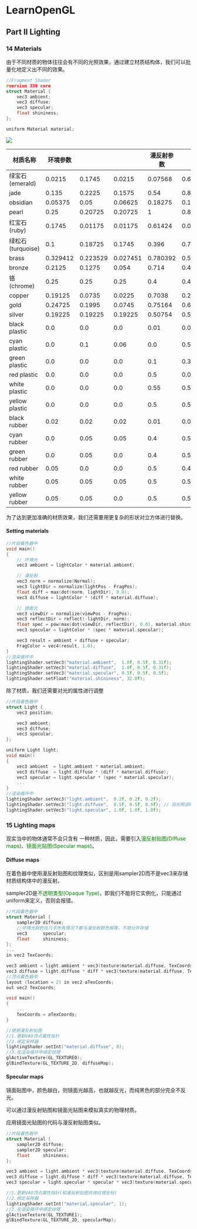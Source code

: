 # LearnOpenGL

## Part II	Lighting

### 14	Materials

由于不同材质的物体往往会有不同的光照效果，通过建立材质结构体，我们可以批量化地定义出不同的效果。

```c++
//Fragment Shader
#version 330 core
struct Material {
    vec3 ambient;
    vec3 diffuse;
    vec3 specular;
    float shininess;
}; 

uniform Material material;
```

![](https://github.com/Kevincyc99/Images-Store/raw/main/LearnOpenGL/Notes/14_Materials.png)



| 材质名称          | 环境参数 |          |          | 漫反射参数 |            |            | 镜面强度   |            |            | 反光度     |
| ----------------- | -------- | -------- | -------- | ---------- | ---------- | ---------- | ---------- | ---------- | ---------- | ---------- |
| 绿宝石(emerald)   | 0.0215   | 0.1745   | 0.0215   | 0.07568    | 0.61424    | 0.07568    | 0.633      | 0.727811   | 0.633      | 0.6        |
| jade              | 0.135    | 0.2225   | 0.1575   | 0.54       | 0.89       | 0.63       | 0.316228   | 0.316228   | 0.316228   | 0.1        |
| obsidian          | 0.05375  | 0.05     | 0.06625  | 0.18275    | 0.17       | 0.22525    | 0.332741   | 0.328634   | 0.346435   | 0.3        |
| pearl             | 0.25     | 0.20725  | 0.20725  | 1          | 0.829      | 0.829      | 0.296648   | 0.296648   | 0.296648   | 0.088      |
| 红宝石(ruby)      | 0.1745   | 0.01175  | 0.01175  | 0.61424    | 0.04136    | 0.04136    | 0.727811   | 0.626959   | 0.626959   | 0.6        |
| 绿松石(turquoise) | 0.1      | 0.18725  | 0.1745   | 0.396      | 0.74151    | 0.69102    | 0.297254   | 0.30829    | 0.306678   | 0.1        |
| brass             | 0.329412 | 0.223529 | 0.027451 | 0.780392   | 0.568627   | 0.113725   | 0.992157   | 0.941176   | 0.807843   | 0.21794872 |
| bronze            | 0.2125   | 0.1275   | 0.054    | 0.714      | 0.4284     | 0.18144    | 0.393548   | 0.271906   | 0.166721   | 0.2        |
| 铬(chrome)        | 0.25     | 0.25     | 0.25     | 0.4        | 0.4        | 0.4        | 0.774597   | 0.774597   | 0.774597   | 0.6        |
| copper            | 0.19125  | 0.0735   | 0.0225   | 0.7038     | 0.27048    | 0.0828     | 0.256777   | 0.137622   | 0.086014   | 0.1        |
| gold              | 0.24725  | 0.1995   | 0.0745   | 0.75164    | 0.60648    | 0.22648    | 0.628281   | 0.555802   | 0.366065   | 0.4        |
| silver            | 0.19225  | 0.19225  | 0.19225  | 0.50754    | 0.50754    | 0.50754    | 0.508273   | 0.508273   | 0.508273   | 0.4        |
| black plastic     | 0.0      | 0.0      | 0.0      | 0.01       | 0.01       | 0.01       | 0.50       | 0.50       | 0.50       | .25        |
| cyan plastic      | 0.0      | 0.1      | 0.06     | 0.0        | 0.50980392 | 0.50980392 | 0.50196078 | 0.50196078 | 0.50196078 | .25        |
| green plastic     | 0.0      | 0.0      | 0.0      | 0.1        | 0.35       | 0.1        | 0.45       | 0.55       | 0.45       | .25        |
| red plastic       | 0.0      | 0.0      | 0.0      | 0.5        | 0.0        | 0.0        | 0.7        | 0.6        | 0.6        | .25        |
| white plastic     | 0.0      | 0.0      | 0.0      | 0.55       | 0.55       | 0.55       | 0.70       | 0.70       | 0.70       | .25        |
| yellow plastic    | 0.0      | 0.0      | 0.0      | 0.5        | 0.5        | 0.0        | 0.60       | 0.60       | 0.50       | .25        |
| black rubber      | 0.02     | 0.02     | 0.02     | 0.01       | 0.01       | 0.01       | 0.4        | 0.4        | 0.4        | .078125    |
| cyan rubber       | 0.0      | 0.05     | 0.05     | 0.4        | 0.5        | 0.5        | 0.04       | 0.7        | 0.7        | .078125    |
| green rubber      | 0.0      | 0.05     | 0.0      | 0.4        | 0.5        | 0.4        | 0.04       | 0.7        | 0.04       | .078125    |
| red rubber        | 0.05     | 0.0      | 0.0      | 0.5        | 0.4        | 0.4        | 0.7        | 0.04       | 0.04       | .078125    |
| white rubber      | 0.05     | 0.05     | 0.05     | 0.5        | 0.5        | 0.5        | 0.7        | 0.7        | 0.7        | .078125    |
| yellow rubber     | 0.05     | 0.05     | 0.0      | 0.5        | 0.5        | 0.4        | 0.7        | 0.7        | 0.04       | .078125    |

为了达到更加准确的材质效果，我们还需要用更复杂的形状对立方体进行替换。

#### Setting materials

```c++
//片段着色器中
void main()
{    
    // 环境光
    vec3 ambient = lightColor * material.ambient;

    // 漫反射 
    vec3 norm = normalize(Normal);
    vec3 lightDir = normalize(lightPos - FragPos);
    float diff = max(dot(norm, lightDir), 0.0);
    vec3 diffuse = lightColor * (diff * material.diffuse);

    // 镜面光
    vec3 viewDir = normalize(viewPos - FragPos);
    vec3 reflectDir = reflect(-lightDir, norm);  
    float spec = pow(max(dot(viewDir, reflectDir), 0.0), material.shininess);
    vec3 specular = lightColor * (spec * material.specular);  

    vec3 result = ambient + diffuse + specular;
    FragColor = vec4(result, 1.0);
}
//渲染循环中
lightingShader.setVec3("material.ambient",  1.0f, 0.5f, 0.31f);
lightingShader.setVec3("material.diffuse",  1.0f, 0.5f, 0.31f);
lightingShader.setVec3("material.specular", 0.5f, 0.5f, 0.5f);
lightingShader.setFloat("material.shininess", 32.0f);
```

除了材质，我们还需要对光的属性进行调整

```c++
//片段着色器中
struct Light {
    vec3 position;

    vec3 ambient;
    vec3 diffuse;
    vec3 specular;
};

uniform Light light;
void main()
{
	vec3 ambient  = light.ambient * material.ambient;
	vec3 diffuse  = light.diffuse * (diff * material.diffuse);
	vec3 specular = light.specular * (spec * material.specular);
    ...
}
//渲染循环中
lightingShader.setVec3("light.ambient",  0.2f, 0.2f, 0.2f);
lightingShader.setVec3("light.diffuse",  0.5f, 0.5f, 0.5f); // 将光照调暗了一些以搭配场景
lightingShader.setVec3("light.specular", 1.0f, 1.0f, 1.0f); 
```



### 15	Lighting maps

现实当中的物体通常不会只含有 一种材质，因此，需要引入<font color = 'green'>漫反射贴图(Diffuse maps)</font>、<font color = 'green'>镜面光贴图(Specular maps)</font>。

#### Diffuse maps

在着色器中使用漫反射贴图和纹理类似，区别是用sampler2D而不是vec3来存储材质结构体中的漫反射。

sampler2D是<font color = 'green'>不透明类型(Opaque Type)</font>，即我们不能将它实例化，只能通过uniform来定义，否则会报错。

```c++
//片段着色器中
struct Material {
    sampler2D diffuse;
    //环境光颜色在几乎所有情况下都与漫反射颜色相等，不用分开存储
    vec3      specular;
    float     shininess;
}; 
...
in vec2 TexCoords;

vec3 ambient = light.ambient * vec3(texture(material.diffuse, TexCoords));
vec3 diffuse = light.diffuse * diff * vec3(texture(material.diffuse, TexCoords));
//顶点着色器中
layout (location = 2) in vec2 aTexCoords;
out vec2 TexCoords;

void main()
{
    ...
    TexCoords = aTexCoords;
}
```

```c++
//使用漫反射贴图
//1.更新VAO顶点属性指针
//2.绑定采样器
lightingShader.setInt("material.diffuse", 0);
//3.在渲染循环中绑定纹理
glActiveTexture(GL_TEXTURE0);
glBindTexture(GL_TEXTURE_2D, diffuseMap);
```

#### Specular maps

镜面贴图中，颜色越白，则镜面光越高，也就越反光，而纯黑色的部分完全不反光。

可以通过漫反射贴图和镜面光贴图来模拟真实的物理材质。

应用镜面光贴图的代码与漫反射贴图类似。

```c++
//片段着色器中
struct Material {
    sampler2D diffuse;
    sampler2D specular;
    float     shininess;
}; 

vec3 ambient = light.ambient * vec3(texture(material.diffuse, TexCoords));
vec3 diffuse = light.diffuse * diff * vec3(texture(material.diffuse, TexCoords));
vec3 specular = light.specular * specular * vec3(texture(material.specular, TexCoords));
```

```c++
//1.更新VAO顶点属性指针(和漫反射贴图共用纹理坐标)
//2.绑定采样器
lightingShader.setInt("material.specular", 1);
//3.在渲染循环中绑定纹理
glActiveTexture(GL_TEXTURE1);
glBindTexture(GL_TEXTURE_2D, specularMap);
```